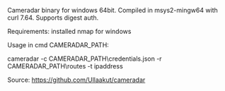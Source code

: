 Cameradar binary for windows 64bit. Compiled in msys2-mingw64 with curl 7.64. Supports digest auth.

Requirements: installed nmap for windows

Usage in cmd CAMERADAR_PATH:

cameradar -c CAMERADAR_PATH\credentials.json -r CAMERADAR_PATH\routes -t ipaddress


Source: https://github.com/Ullaakut/cameradar
